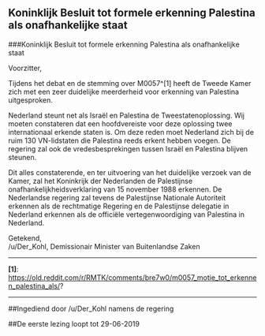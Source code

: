 ## Koninklijk Besluit tot formele erkenning Palestina als onafhankelijke staat 
 
###Koninklijk Besluit tot formele erkenning Palestina als onafhankelijke staat

Voorzitter,

Tijdens het debat en de stemming over M0057^[1] heeft de Tweede Kamer zich met een zeer duidelijke meerderheid voor erkenning van Palestina uitgesproken.

Nederland steunt net als Israël en Palestina de Tweestatenoplossing. Wij moeten constateren dat een hoofdvereiste voor deze oplossing twee internationaal erkende staten is. Om deze reden moet Nederland zich bij de ruim 130 VN-lidstaten die Palestina reeds erkent hebben voegen. De regering zal ook de vredesbesprekingen tussen Israël en Palestina blijven steunen.

Dit alles constaterende, en ter uitvoering van het duidelijke verzoek van de Kamer, zal het Koninkrijk der Nederlanden de Palestijnse onafhankelijkheidsverklaring van 15 november 1988 erkennen. De Nederlandse regering zal tevens de Palestijnse Nationale Autoriteit erkennen als de rechtmatige Regering en de Palestijnse delegatie in Nederland erkennen als de officiële vertegenwoordiging van Palestina in Nederland.

Getekend,  
/u/Der_Kohl, Demissionair Minister van Buitenlandse Zaken

---

**[1]**: https://old.reddit.com/r/RMTK/comments/bre7w0/m0057_motie_tot_erkennen_palestina_als/?

---

##Ingediend door /u/Der_Kohl namens de regering

##De eerste lezing loopt tot 29-06-2019